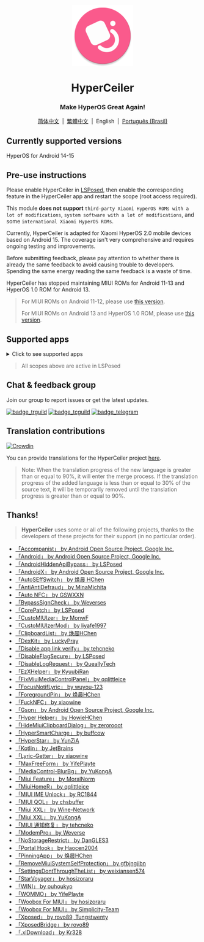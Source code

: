 <div align="center">

<img src="\imgs\icon.webp" width="160" height="160" style="display: block; margin: 0 auto;" alt="icon" />

# HyperCeiler

### Make HyperOS Great Again!

[简体中文](/README.md)&nbsp;&nbsp;|&nbsp;&nbsp;[繁體中文](/README_zh-HK.md)&nbsp;&nbsp;|&nbsp;&nbsp;English&nbsp;&nbsp;|&nbsp;&nbsp;[Português (Brasil)](/README_pt-BR.md)

</div>

## Currently supported versions

HyperOS for Android 14-15

## Pre-use instructions

Please enable HyperCeiler in [LSPosed](https://github.com/LSPosed/LSPosed/releases), then enable the corresponding feature in the HyperCeiler app and restart the scope (root access required).

This module <b>does not support</b> `third-party Xiaomi HyperOS ROMs with a lot of modifications`, `system software with a lot of modifications`, and some `international Xiaomi HyperOS ROMs`.

Currently, HyperCeiler is adapted for Xiaomi HyperOS 2.0 mobile devices based on Android 15. The coverage isn't very comprehensive and requires ongoing testing and improvements.

Before submitting feedback, please pay attention to whether there is already the same feedback to avoid causing trouble to developers. Spending the same energy reading the same feedback is a waste of time.

HyperCeiler has stopped maintaining MIUI ROMs for Android 11-13 and HyperOS 1.0 ROM for Android 13.

> For MIUI ROMs on Android 11-12, please use [this version](https://github.com/ReChronoRain/Cemiuiler/releases/tag/1.3.130).
> 
> For MIUI ROMs on Android 13 and HyperOS 1.0 ROM, please use [this version](https://github.com/Xposed-Modules-Repo/com.sevtinge.hyperceiler/releases/download/3866-2.5.156_20250118/HyperCeiler_2.5.156_20250118_3866_release_miui.apk).

## Supported apps

<details>
    <summary>Click to see supported apps</summary>

| App name                      | Package name                       |
|:------------------------------|:-----------------------------------|
| System Framework              | system                             |
| System UI                     | com.android.systemui               |
| System launcher               | com.miui.home                      |
| Updater                       | com.android.updater                |
| Joyose                        | com.xiaomi.joyose                  |
| Mi Settings                   | com.xiaomi.misettings              |
| Security                      | com.miui.securitycenter            |
| Notes                         | com.miui.notes                     |
| Wallpaper                     | com.miui.miwallpaper               |
| Taplus                        | com.miui.contentextension          |
| Bullet screen notification    | com.xiaomi.barrage                 |
| Phone                         | com.android.incallui               |
| Phone Service                 | com.android.phone                  |
| Battery and performance       | com.miui.powerkeeper               |
| Messaging                     | com.android.mms                    |
| Screenshot                    | com.miui.screenshot                |
| Calendar                      | com.android.calendar               |
| Browser                       | com.android.browser                |
| Rueban (MTB)                  | com.xiaomi.mtb                     |
| Screen Recorder               | com.miui.screenrecorder            |
| Permissions                   | com.lbe.security.miui              |
| Settings                      | com.android.settings               |
| Sogou Keyboard for MIUI       | com.sohu.inputmethod.sogou.xiaomi  |
| Weather                       | com.miui.weather2                  |
| Cast                          | com.milink.service                 |
| External Storage              | com.android.externalstorage        |
| Always-on display             | com.miui.aod                       |
| File Manager                  | com.android.fileexplorer           |
| System service plugin         | com.miui.securityadd               |
| Downloads                     | com.android.providers.downloads.ui |
| Downloads                     | com.android.providers.downloads    |
| Gallery                       | com.miui.gallery                   |
| Mi Canvas                     | com.miui.creation                  |
| Xiaomi Share                  | com.miui.mishare.connectivity      |
| Gallery Editor                | com.miui.mediaeditor               |
| Xiaomi Cloud                  | com.miui.cloudservice              |
| Smart cards                   | com.miui.tsmclient                 |
| iFlytek IME for MIUI          | com.iflytek.inputmethod.miui       |
| Package installer             | com.miui.packageinstaller          |
| GetApps                       | com.xiaomi.market                  |
| App vault                     | com.miui.personalassistant         |
| Themes                        | com.android.thememanager           |
| System security components    | com.miui.guardprovider             |
| Camera                        | com.android.camera                 |
| Mi AI Translate               | com.xiaomi.aiasst.vision           |
| Scanner                       | com.xiaomi.scanner                 |
| Mi AI                         | com.miui.voiceassist               |
| NFC Service                   | com.android.nfc                    |
| Earphones                     | com.miui.misound                   |
| Backup                        | com.miui.backup                    |
| Mi Mover                      | com.miui.huanji                    |
| MiTrustService                | com.xiaomi.trustservice            |
| HTML Viewer                   | com.android.htmlviewer             |
| Manage calls                  | com.android.server.telecom         |
| Mi Remote                     | com.duokan.phone.remotecontroller  |
| Analytics                     | com.miui.analytics                 |
| Xiaomi Community              | com.xiaomi.vipaccount              |
| Voice Trigger                 | com.miui.voicetrigger              |
| Sound Recorder                | com.android.soundrecorder          |
| LPA                           | com.miui.euicc                     |
| Xiaomi SIM Activation Service | com.xiaomi.simactivate.service     |

</details>

> All scopes above are active in LSPosed

## Chat & feedback group

Join our group to report issues or get the latest updates.

[![badge_trguild]][trguild_url]
[![badge_tcguild]][tcguild_url]
[![badge_telegram]][telegram_url]

## Translation contributions

[![Crowdin](https://badges.crowdin.net/cemiuiler/localized.svg)](https://crowdin.com/project/cemiuiler)

You can provide translations for the HyperCeiler project [here](https://crwd.in/cemiuiler).

> Note: When the translation progress of the new language is greater than or equal to 90%, it will enter the merge process. If the translation progress of the added language is less than or equal to 30% of the source text, it will be temporarily removed until the translation progress is greater than or equal to 90%.

## Thanks!

> <b>HyperCeiler</b> uses some or all of the following projects, thanks to the developers of these projects for their support (in no particular order).

- [「Accompanist」 by Android Open Source Project, Google Inc.](https://google.github.io/accompanist)
- [「Android」 by Android Open Source Project, Google Inc.](https://source.android.google.cn/license)
- [「AndroidHiddenApiBypass」 by LSPosed](https://github.com/LSPosed/AndroidHiddenApiBypass)
- [「AndroidX」 by Android Open Source Project, Google Inc.](https://github.com/androidx/androidx)
- [「AutoSEffSwitch」 by 焕晨 HChen](https://github.com/HChenX/AutoSEffSwitch)
- [「AntiAntiDefraud」 by MinaMichita](https://github.com/MinaMichita/AntiAntiDefraud)
- [「Auto NFC」 by GSWXXN](https://github.com/GSWXXN/AutoNFC)
- [「BypassSignCheck」 by Weverses](https://github.com/Weverses/BypassSignCheck)
- [「CorePatch」 by LSPosed](https://github.com/LSPosed/CorePatch)
- [「CustoMIUIzer」 by MonwF](https://github.com/MonwF/customiuizer)
- [「CustoMIUIzerMod」 by liyafe1997](https://github.com/liyafe1997/CustoMIUIzerMod)
- [「ClipboardList」 by 焕晨HChen](https://github.com/HChenX/ClipboardList)
- [「DexKit」 by LuckyPray](https://github.com/LuckyPray/DexKit)
- [「Disable app link verify」 by tehcneko](https://github.com/Xposed-Modules-Repo/io.github.tehcneko.applinkverify)
- [「DisableFlagSecure」 by LSPosed](https://github.com/LSPosed/DisableFlagSecure)
- [「DisableLogRequest」 by QueallyTech](https://github.com/QueallyTech/DisableLogRequest)
- [「EzXHelper」 by KyuubiRan](https://github.com/KyuubiRan/EzXHelper)
- [「FixMiuiMediaControlPanel」 by qqlittleice](https://github.com/qqlittleice/FixMiuiMediaControlPanel)
- [「FocusNotifLyric」 by wuyou-123](https://github.com/wuyou-123/FocusNotifLyric)
- [「ForegroundPin」 by 焕晨HChen](https://github.com/HChenX/ForegroundPin)
- [「FuckNFC」 by xiaowine](https://github.com/xiaowine/FuckNFC)
- [「Gson」 by Android Open Source Project, Google Inc.](https://github.com/google/gson)
- [「Hyper Helper」 by HowieHChen](https://github.com/HowieHChen/XiaomiHelper)
- [「HideMiuiClipboardDialog」 by zerorooot](https://github.com/zerorooot/HideMiuiClipboardDialog)
- [「HyperSmartCharge」 by buffcow](https://github.com/buffcow/HyperSmartCharge)
- [「HyperStar」 by YunZiA](https://github.com/YunZiA/HyperStar)
- [「Kotlin」 by JetBrains](https://github.com/JetBrains/kotlin)
- [「Lyric-Getter」 by xiaowine](https://github.com/xiaowine/Lyric-Getter)
- [「MaxFreeForm」 by YifePlayte](https://github.com/YifePlayte/MaxFreeForm)
- [「MediaControl-BlurBg」 by YuKongA](https://github.com/YuKongA/MediaControl-BlurBg)
- [「Miui Feature」 by MoralNorm](https://github.com/moralnorm/miui_feature)
- [「MiuiHomeR」 by qqlittleice](https://github.com/qqlittleice/MiuiHome_R)
- [「MIUI IME Unlock」 by RC1844](https://github.com/RC1844/MIUI_IME_Unlock)
- [「MIUI QOL」 by chsbuffer](https://github.com/chsbuffer/MIUIQOL)
- [「Miui XXL」 by Wine-Network](https://github.com/Wine-Network/Miui_XXL)
- [「Miui XXL」 by YuKongA](https://github.com/YuKongA/Miui_XXL)
- [「MIUI 通知修复」 by tehcneko](https://github.com/Xposed-Modules-Repo/io.github.tehcneko.miuinotificationfix)
- [「ModemPro」 by Weverse](https://github.com/Weverses/ModemPro)
- [「NoStorageRestrict」 by DanGLES3](https://github.com/Xposed-Modules-Repo/com.github.dan.nostoragerestrict)
- [「Portal Hook」 by Haocen2004](https://github.com/Haocen2004/PortalHook)
- [「PinningApp」 by 焕晨HChen](https://github.com/HChenX/PinningApp)
- [「RemoveMiuiSystemSelfProtection」 by gfbjngjibn](https://github.com/gfbjngjibn/RemoveMiuiSystemSelfProtection)
- [「SettingsDontThroughTheList」 by weixiansen574](https://github.com/weixiansen574/settingsdontthroughthelist)
- [「StarVoyager」 by hosizoraru](https://github.com/hosizoraru/StarVoyager)
- [「WINI」 by ouhoukyo](https://github.com/ouhoukyo/WINI)
- [「WOMMO」 by YifePlayte](https://github.com/YifePlayte/WOMMO)
- [「Woobox For MIUI」 by hosizoraru](https://github.com/hosizoraru/WooBoxForMIUI)
- [「Woobox For MIUI」 by Simplicity-Team](https://github.com/Simplicity-Team/WooBoxForMIUI)
- [「Xposed」 by rovo89, Tungstwenty](https://github.com/rovo89/XposedBridge)
- [「XposedBridge」 by rovo89](https://github.com/rovo89/XposedBridge)
- [「.xlDownload」 by Kr328](https://github.com/Kr328/.xlDownload)

[trguild_url]: https://t.me/cemiuiler_release

[badge_trguild]: https://img.shields.io/badge/TG-Channel-4991D3?style=for-the-badge&logo=telegram

[tcguild_url]: https://t.me/cemiuiler_canary

[badge_tcguild]: https://img.shields.io/badge/TGCI-Channel-4991D3?style=for-the-badge&logo=telegram

[telegram_url]: https://t.me/cemiuiler

[badge_telegram]: https://img.shields.io/badge/dynamic/json?style=for-the-badge&color=2CA5E0&label=Telegram&logo=telegram&query=%24.data.totalSubs&url=https%3A%2F%2Fapi.spencerwoo.com%2Fsubstats%2F%3Fsource%3Dtelegram%26queryKey%3Dcemiuiler
